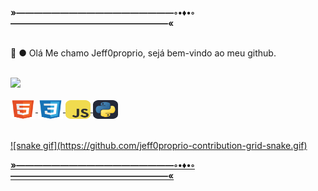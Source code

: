 **»——————————————————◦•♦•◦——————————————————«**
<br>
<br>

👋 ●  Olá Me chamo Jeff0proprio, sejá bem-vindo ao meu github.

<br>
<!-- <div>
    <a href="https://github.com/jeff0proprio">
  <img height="165em" src="https://github-readme-stats.vercel.app/api/top-langs/?username=jeff0proprio&layout=compact&langs_count=7&theme=tokyonight"/>
</div> -->

<div>
  <a href="https://github.com/jeff0proprio">
  <img height="180em" src="https://github-readme-stats.vercel.app/api?username=jeff0proprio&show_icons=true&theme=transparent&include_all_commits=true&count_private=true"/>
 </div>

<div style="display: inline_block"><br>
    <img align="center" alt="HTML" height="30" width="40" src="https://raw.githubusercontent.com/devicons/devicon/master/icons/html5/html5-original.svg">
    <img align="center" alt="CSS" height="30" width="40" src="https://raw.githubusercontent.com/devicons/devicon/master/icons/css3/css3-original.svg">
    <img align="center" alt="JavaScript" height="30" width="40" src="https://github.com/tandpfun/skill-icons/blob/main/icons/JavaScript.svg">
    <img align="center" alt="python" height="30" width="40" src="https://github.com/tandpfun/skill-icons/blob/main/icons/Python-Dark.svg">
</div>

<div

<br>
<br>
<br>
  ![snake gif](https://github.com/jeff0proprio-contribution-grid-snake.gif)

**»——————————————————◦•♦•◦——————————————————«**
